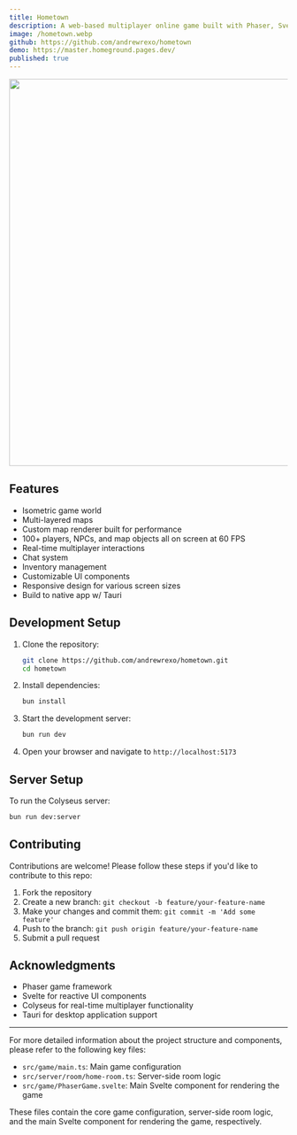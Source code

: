 ```yaml
---
title: Hometown
description: A web-based multiplayer online game built with Phaser, Svelte, Tauri, and Colyseus.js. It features an isometric game world where players can interact, chat, fight, and explore together.
image: /hometown.webp
github: https://github.com/andrewrexo/hometown
demo: https://master.homeground.pages.dev/
published: true
---
```


<img style="view-transition-name: image-hometown" src="/hometown.webp" width="700" />

## Features

- Isometric game world
- Multi-layered maps
- Custom map renderer built for performance
- 100+ players, NPCs, and map objects all on screen at 60 FPS
- Real-time multiplayer interactions
- Chat system
- Inventory management
- Customizable UI components
- Responsive design for various screen sizes
- Build to native app w/ Tauri

## Development Setup

1. Clone the repository:

   ```bash
   git clone https://github.com/andrewrexo/hometown.git
   cd hometown
   ```

2. Install dependencies:

   ```bash
   bun install
   ```

3. Start the development server:

   ```bash
   bun run dev
   ```

4. Open your browser and navigate to `http://localhost:5173`

## Server Setup

To run the Colyseus server:

```bash
bun run dev:server
```

## Contributing

Contributions are welcome! Please follow these steps if you'd like to contribute to this repo:

1. Fork the repository
2. Create a new branch: `git checkout -b feature/your-feature-name`
3. Make your changes and commit them: `git commit -m 'Add some feature'`
4. Push to the branch: `git push origin feature/your-feature-name`
5. Submit a pull request

## Acknowledgments

- Phaser game framework
- Svelte for reactive UI components
- Colyseus for real-time multiplayer functionality
- Tauri for desktop application support

---

For more detailed information about the project structure and components, please refer to the following key files:

- `src/game/main.ts`: Main game configuration
- `src/server/room/home-room.ts`: Server-side room logic
- `src/game/PhaserGame.svelte`: Main Svelte component for rendering the game

These files contain the core game configuration, server-side room logic, and the main Svelte component for rendering the game, respectively.
